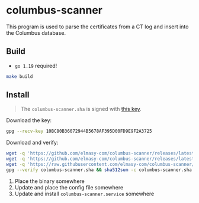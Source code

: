 # columbus-scanner

This program is used to parse the certificates from a CT log and insert into the Columbus database. 

## Build

- `go 1.19` required!

```bash
make build
```

## Install

> The `columbus-scanner.sha` is signed with [this key](https://keys.openpgp.org/vks/v1/by-fingerprint/10BC80B36072944B5678AF395D00FD9E9F2A3725).

Download the key:
```bash
gpg --recv-key 10BC80B36072944B5678AF395D00FD9E9F2A3725
```

Download and verify:
```bash 
wget -q 'https://github.com/elmasy-com/columbus-scanner/releases/latest/download/columbus-scanner' -O columbus-scanner && \
wget -q 'https://github.com/elmasy-com/columbus-scanner/releases/latest/download/columbus-scanner.sha' -O columbus-scanner.sha && \
wget -q 'https://raw.githubusercontent.com/elmasy-com/columbus-scanner/main/scanner.conf.example' -O scanner.conf && \
gpg --verify columbus-scanner.sha && sha512sum -c columbus-scanner.sha && rm columbus-scanner.sha && chmod +x columbus-scanner
```

1. Place the binary somewhere
2. Update and place the config file somewhere
3. Update and install `columbus-scanner.service` somewhere
